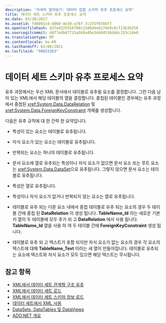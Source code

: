 ```yaml
---
description: '자세히 알아보기: 데이터 집합 스키마 유추 프로세스 요약'
title: 데이터 세트 스키마 유추 프로세스 요약
ms.date: 03/30/2017
ms.assetid: fd0891c8-d068-4e30-a76f-7c375f078bf7
ms.openlocfilehash: 637e4325558708c15d6d4eb17de9c0cf13b3b256
ms.sourcegitcommit: ddf7edb67715a5b9a45e3dd44536dabc153c1de0
ms.translationtype: MT
ms.contentlocale: ko-KR
ms.lasthandoff: 02/06/2021
ms.locfileid: "99651563"
---
```

# <a name="summary-of-the-dataset-schema-inference-process"></a>데이터 세트 스키마 유추 프로세스 요약

유추 과정에서는 우선 XML 문서에서 테이블로 유추될 요소를 결정합니다. 그런 다음 남아 있는 XML에서 해당 테이블의 열을 결정합니다. 중첩된 테이블인 경우에는 유추 과정에서 중첩된 <xref:System.Data.DataRelation> 및 <xref:System.Data.ForeignKeyConstraint> 개체를 생성합니다.  
  
 다음은 유추 규칙에 대 한 간략 한 요약입니다.  
  
- 특성이 있는 요소는 테이블로 유추됩니다.  
  
- 자식 요소가 있는 요소는 테이블로 유추됩니다.  
  
- 반복되는 요소는 하나의 테이블로 유추됩니다.  
  
- 문서 요소에 열로 유추되는 특성이나 자식 요소가 없으면 문서 요소 또는 루트 요소는 <xref:System.Data.DataSet>으로 유추됩니다. 그렇지 않으면 문서 요소는 테이블로 유추됩니다.  
  
- 특성은 열로 유추됩니다.  
  
- 특성이나 자식 요소가 없거나 반복되지 않는 요소는 열로 유추됩니다.  
  
- 테이블로 유추 되는 다른 요소 내에서 중첩 테이블로 유추 되는 요소의 경우 두 테이블 간에 중첩 된 **DataRelation** 이 생성 됩니다. **TableName_Id** 라는 새로운 기본 키 열이 두 테이블에 모두 추가 되 고 **DataRelation** 에서 사용 됩니다. **TableName_Id** 열을 사용 하 여 두 테이블 간에 **ForeignKeyConstraint** 생성 됩니다.  
  
- 테이블로 유추 되 고 텍스트가 포함 되지만 자식 요소가 없는 요소의 경우 각 요소의 텍스트에 대해 **TableName_Text** 이라는 새 열이 만들어집니다. 테이블로 유추되는 요소에 텍스트와 자식 요소가 모두 있으면 해당 텍스트는 무시됩니다.  
  
## <a name="see-also"></a>참고 항목

- [XML에서 데이터 세트 관계형 구조 유추](inferring-dataset-relational-structure-from-xml.md)
- [XML에서 데이터 세트 로드](loading-a-dataset-from-xml.md)
- [XML에서 데이터 세트 스키마 정보 로드](loading-dataset-schema-information-from-xml.md)
- [데이터 세트에서 XML 사용](using-xml-in-a-dataset.md)
- [DataSets, DataTables 및 DataViews](index.md)
- [ADO.NET 개요](../ado-net-overview.md)
